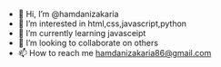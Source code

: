 - 👋 Hi, I’m @hamdanizakaria
- 👀 I’m interested in html,css,javascript,python
- 🌱 I’m currently learning javasceipt
- 💞️ I’m looking to collaborate on others
- 📫 How to reach me hamdanizakaria86@gmail.com

<!---
hamdanizakaria/hamdanizakaria is a ✨ special ✨ repository because its `README.md` (this file) appears on your GitHub profile.
You can click the Preview link to take a look at your changes.
--->
